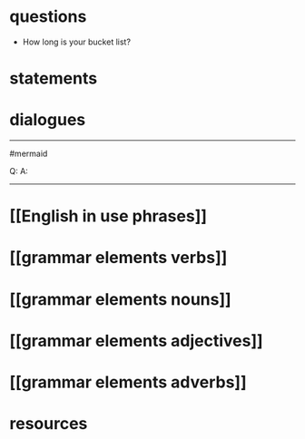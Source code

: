 # questions
- How long is your bucket list?

# statements

# dialogues
---
#mermaid 

Q: 
A: 

---

# [[English in use phrases]]

# [[grammar elements verbs]]

# [[grammar elements nouns]]

# [[grammar elements adjectives]]

# [[grammar elements adverbs]]

# resources
